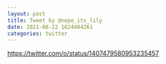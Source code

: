 ```yaml
--- 
layout: post 
title: Tweet by @nope_its_lily 
date: 2021-06-22 1624404261 
categories: twitter 
--- 
```

https://twitter.com/o/status/1407479580953235457